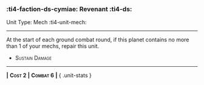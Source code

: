 ### :ti4-faction-ds-cymiae: **Revenant** :ti4-ds:

Unit Type: Mech :ti4-unit-mech:

---

At the start of each ground combat round, if this planet contains no more than 1 of your mechs, repair this unit.

* <span style="font-variant:small-caps;">Sustain Damage</span> 

---

__|__ <span style="font-variant:small-caps;white-space: nowrap;">**Cost 2**</span> __|__ <span style="font-variant:small-caps;white-space: nowrap;">**Combat 6**</span> __|__
{ .unit-stats }
